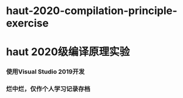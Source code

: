 # haut-2020-compilation-principle-exercise
# haut 2020级编译原理实验

### 使用Visual Studio 2019开发 

### 烂中烂，仅作个人学习记录存档
